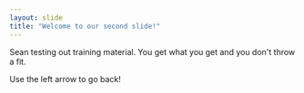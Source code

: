 ```yaml
---
layout: slide
title: "Welcome to our second slide!"
---
```

Sean testing out training material. You get what you get and you don't throw a fit.

Use the left arrow to go back!

